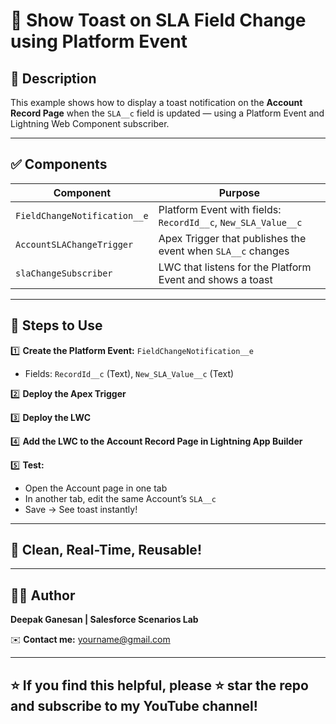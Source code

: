 # 🚀 Show Toast on SLA Field Change using Platform Event

## 📄 Description

This example shows how to display a toast notification on the **Account Record Page** when the `SLA__c` field is updated — using a Platform Event and Lightning Web Component subscriber.

---

## ✅ Components

| Component | Purpose |
| --------- | ------- |
| `FieldChangeNotification__e` | Platform Event with fields: `RecordId__c`, `New_SLA_Value__c` |
| `AccountSLAChangeTrigger` | Apex Trigger that publishes the event when `SLA__c` changes |
| `slaChangeSubscriber` | LWC that listens for the Platform Event and shows a toast |

---

## 🔑 Steps to Use

1️⃣ **Create the Platform Event:** `FieldChangeNotification__e`  
   - Fields: `RecordId__c` (Text), `New_SLA_Value__c` (Text)

2️⃣ **Deploy the Apex Trigger**

3️⃣ **Deploy the LWC**

4️⃣ **Add the LWC to the Account Record Page in Lightning App Builder**

5️⃣ **Test:**  
   - Open the Account page in one tab  
   - In another tab, edit the same Account’s `SLA__c`  
   - Save → See toast instantly!

---

## 🎉 Clean, Real-Time, Reusable!

---

## 👨‍💻 Author

**Deepak Ganesan | Salesforce Scenarios Lab**

✉️ **Contact me:** [yourname@gmail.com](mailto:yourname@gmail.com)

---

## ⭐ If you find this helpful, please ⭐ star the repo and subscribe to my YouTube channel!
